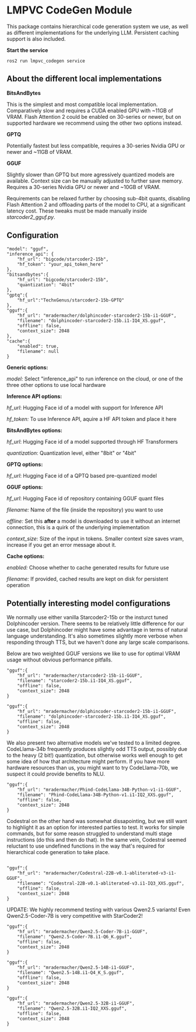 # LMPVC CodeGen Module

This package contains hierarchical code generation system we use, as well as different implementations for the underlying LLM. Persistent caching support is also included.

**Start the service**
```
ros2 run lmpvc_codegen service
```
## About the different local implementations

**BitsAndBytes**

This is the simplest and most compatible local implementation. Comparatively slow and requires a CUDA enabled GPU with ~11GB of VRAM. Flash Attention 2 could be enabled on 30-series or newer, but on supported hardware we recommend using the other two options instead.

**GPTQ**

Potentially fastest but less compatible, requires a 30-series Nvidia GPU or newer and ~11GB of VRAM.

**GGUF**

Slightly slower than GPTQ but more agressively quantized models are available. Context size can be manually adjusted to further save memory. Requires a 30-series Nvidia GPU or newer and ~10GB of VRAM.

Requirements can be relaxed further by choosing sub-4bit quants, disabling Flash Attention 2 and offloading parts of the model to CPU, at a significant latency cost. These tweaks must be made manually inside *starcoder2_gguf.py*.


## Configuration
```
"model": "gguf",
"inference_api": {
    "hf_url": "bigcode/starcoder2-15b",
    "hf_token": "your_api_token_here"
},
"bitsandbytes":{
    "hf_url": "bigcode/starcoder2-15b",
    "quantization": "4bit"
},
"gptq":{
    "hf_url":"TechxGenus/starcoder2-15b-GPTQ"
},
"gguf":{
    "hf_url": "mradermacher/dolphincoder-starcoder2-15b-i1-GGUF",
    "filename": "dolphincoder-starcoder2-15b.i1-IQ4_XS.gguf",
    "offline": false,
    "context_size": 2048
},
"cache":{
    "enabled": true,
    "filename": null
}
```

**Generic options:**

*model:* Select "inference_api" to run inference on the cloud, or one of the three other options to use local hardware

**Inference API options:**

*hf_url*: Hugging Face id of a model with support for Inference API

*hf_token:* To use Inference API, aquire a HF API token and place it here

**BitsAndBytes options:**

*hf_url*: Hugging Face id of a model supported through HF Transformers

*quantization*: Quantization level, either "8bit" or "4bit"

**GPTQ options:**

*hf_url*: Hugging Face id of a QPTQ based pre-quantized model

**GGUF options:**

*hf_url*: Hugging Face id of repository containing GGUF quant files

*filename:* Name of the file (inside the repository) you want to use

*offline:* Set this **after** a model is downloaded to use it without an internet connection, this is a quirk of the underlying implementation

*context_size*: Size of the input in tokens. Smaller context size saves vram, increase if you get an error message about it.

**Cache options:**

*enabled:* Choose whether to cache generated results for future use

*filename:* If provided, cached results are kept on disk for persistent operation

## Potentially interesting model configurations

We normally use either vanilla Starcoder2-15b or the insturct tuned Dolphincoder version. There seems to be relatively little difference for our use case, but Dolphincoder might have some advantage in terms of natural language understanding. It's also sometimes slightly more verbose when responding through TTS, but we haven't done any large scale comparisons.

Below are two weighted GGUF versions we like to use for optimal VRAM usage without obvious performance pitfalls.

```
"gguf":{
    "hf_url": "mradermacher/starcoder2-15b-i1-GGUF",
    "filename": "starcoder2-15b.i1-IQ4_XS.gguf",
    "offline": false,
    "context_size": 2048
}

"gguf":{
    "hf_url": "mradermacher/dolphincoder-starcoder2-15b-i1-GGUF",
    "filename": "dolphincoder-starcoder2-15b.i1-IQ4_XS.gguf",
    "offline": false,
    "context_size": 2048
}
```

We also present two alternative models we've tested to a limited degree. CodeLlama-34b frequently produces slightly odd TTS output, possibly due to the heavy (2 bit!) quantization, but otherwise works well enough to get some idea of how that architecture might perform. If you have more hardware resources than us, you might want to try CodeLlama-70b, we suspect it could provide benefits to NLU.

```
"gguf":{
    "hf_url": "mradermacher/Phind-CodeLlama-34B-Python-v1-i1-GGUF",
    "filename": "Phind-CodeLlama-34B-Python-v1.i1-IQ2_XXS.gguf",
    "offline": false,
    "context_size": 2048
}

```

Codestral on the other hand was somewhat dissapointing, but we still want to highlight it as an option for interested parties to test. It works for simple commands, but for some reason struggled to understand multi stage instructions (do this and then do that). In the same vein, Codestral seemed reluctant to use undefined functions in the way that's required for hierarchical code generation to take place.

```

"gguf":{
    "hf_url": "mradermacher/Codestral-22B-v0.1-abliterated-v3-i1-GGUF",
    "filename": "Codestral-22B-v0.1-abliterated-v3.i1-IQ3_XXS.gguf",
    "offline": false,
    "context_size": 2048
}
```

UPDATE: We highly recommend testing with various Qwen2.5 variants! Even Qwen2.5-Coder-7B is very competitive with StarCoder2!

```
"gguf":{
    "hf_url": "mradermacher/Qwen2.5-Coder-7B-i1-GGUF",
    "filename": "Qwen2.5-Coder-7B.i1-Q6_K.gguf",
    "offline": false,
    "context_size": 2048
}

"gguf":{
    "hf_url": "mradermacher/Qwen2.5-14B-i1-GGUF",
    "filename": "Qwen2.5-14B.i1-Q4_K_S.gguf",
    "offline": false,
    "context_size": 2048
}

"gguf":{
    "hf_url": "mradermacher/Qwen2.5-32B-i1-GGUF",
    "filename": "Qwen2.5-32B.i1-IQ2_XXS.gguf",
    "offline": false,
    "context_size": 2048
}
```